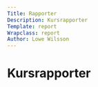 ```yaml
---
Title: Rapporter
Description: Kursrapporter
Template: report
Wrapclass: report
Author: Lowe Wilsson
---
```


Kursrapporter
==================
